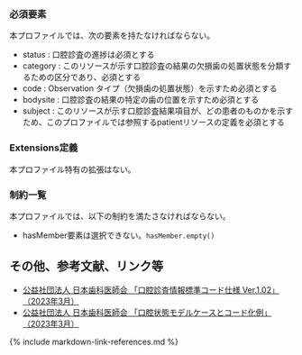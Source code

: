 ### 必須要素
本プロファイルでは、次の要素を持たなければならない。

- status : 口腔診査の進捗は必須とする
- category : このリソースが示す口腔診査の結果の欠損歯の処置状態を分類するための区分であり、必須とする
- code : Observation タイプ（欠損歯の処置状態）を示すため必須とする
- bodysite : 口腔診査の結果の特定の歯の位置を示すため必須とする
- subject : このリソースが示す口腔診査結果項目が、どの患者のものかを示すため、このプロファイルでは参照するpatientリソースの定義を必須とする

### Extensions定義
本プロファイル特有の拡張はない。

### 制約一覧
本プロファイルでは、以下の制約を満たさなければならない。

- hasMember要素は選択できない。`hasMember.empty()`

<!--
## 利用方法

### OperationおよびSearch Parameter 一覧

#### Search Parameter一覧

#### Operation一覧
### サンプル
 [公益社団法人 日本歯科医師会 「口腔状態モデルケースとコード化例」（2023年3月）](https://www.jda.or.jp/dentist/program/pdf/Oral-examination-Information-Standard-Code_v1.02-proportional.pdf)の記載例１を参考にサンプルデータを作成した。

* [**検査結果（欠損歯の処置状態）**][jp-observation-dentaloral-missingtoothtreatmentcondition-example-1]  
-->

## その他、参考文献、リンク等
- [公益社団法人 日本歯科医師会 「口腔診査情報標準コード仕様 Ver.1.02」（2023年3月）](https://www.jda.or.jp/dentist/program/pdf/Oral-examination-Information-Standard-Code_v1.02.pdf)
- [公益社団法人 日本歯科医師会 「口腔状態モデルケースとコード化例」（2023年3月）](https://www.jda.or.jp/dentist/program/pdf/Oral-examination-Information-Standard-Code_v1.02-proportional.pdf)

{% include markdown-link-references.md %}
